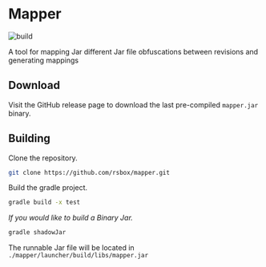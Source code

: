 # Mapper
![build](https://github.com/rsbox/mapper/workflows/build/badge.svg)

A tool for mapping Jar different Jar file obfuscations between revisions and generating mappings

## Download
Visit the GitHub release page to download the last pre-compiled `mapper.jar` binary.

## Building
Clone the repository.
```bash
git clone https://github.com/rsbox/mapper.git
```

Build the gradle project.
```bash
gradle build -x test
```

*If you would like to build a Binary Jar.*
```bash
gradle shadowJar
```

The runnable Jar file will be located in `./mapper/launcher/build/libs/mapper.jar`
